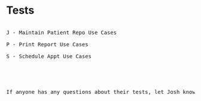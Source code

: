 # Tests #
<pre>

J - Maintain Patient Repo Use Cases<br>
P - Print Report Use Cases<br>
S - Schedule Appt Use Cases<br>
<br>
<br>
If anyone has any questions about their tests, let Josh know.<br>
</pre>